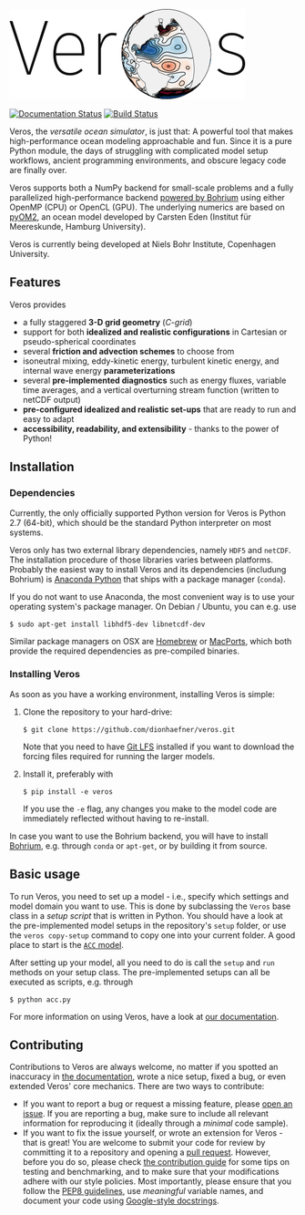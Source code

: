![Veros](doc/_images/veros-logo-400px.png?raw=true)

[![Documentation Status](https://readthedocs.org/projects/veros/badge/?version=latest)](http://veros.readthedocs.io/?badge=latest) [![Build Status](https://travis-ci.org/dionhaefner/veros.svg?branch=master)](https://travis-ci.org/dionhaefner/veros)

Veros, the *versatile ocean simulator*, is just that: A powerful tool that makes high-performance ocean modeling approachable and fun. Since it is a pure Python module, the days of struggling with complicated model setup workflows, ancient programming environments, and obscure legacy code are finally over.

Veros supports both a NumPy backend for small-scale problems and a fully parallelized high-performance backend [powered by Bohrium](https://github.com/bh107/bohrium) using either OpenMP (CPU) or OpenCL (GPU). The underlying numerics are based on [pyOM2](https://wiki.cen.uni-hamburg.de/ifm/TO/pyOM2), an ocean model developed by Carsten Eden (Institut für Meereskunde, Hamburg University).

Veros is currently being developed at Niels Bohr Institute, Copenhagen University.

## Features

Veros provides

- a fully staggered **3-D grid geometry** (*C-grid*)
- support for both **idealized and realistic configurations** in Cartesian or pseudo-spherical coordinates
- several **friction and advection schemes** to choose from
- isoneutral mixing, eddy-kinetic energy, turbulent kinetic energy, and internal wave energy **parameterizations**
- several **pre-implemented diagnostics** such as energy fluxes, variable time averages, and a vertical overturning stream function (written to netCDF output)
- **pre-configured idealized and realistic set-ups** that are ready to run and easy to adapt
- **accessibility, readability, and extensibility** - thanks to the power of Python!

## Installation

### Dependencies

Currently, the only officially supported Python version for Veros is Python 2.7 (64-bit), which should be the standard Python interpreter on most systems.

Veros only has two external library dependencies, namely `HDF5` and `netCDF`. The installation procedure of those libraries varies between platforms. Probably the easiest way to install Veros and its dependencies (includung Bohrium) is [Anaconda Python](https://www.continuum.io/downloads) that ships with a package manager (``conda``).

If you do not want to use Anaconda, the most convenient way is to use your operating system's package manager. On Debian / Ubuntu, you can e.g. use

    $ sudo apt-get install libhdf5-dev libnetcdf-dev

Similar package managers on OSX are [Homebrew](https://brew.sh/) or [MacPorts](https://www.macports.org/), which both provide the required dependencies as pre-compiled binaries.

### Installing Veros

As soon as you have a working environment, installing Veros is simple:

1. Clone the repository to your hard-drive:

       $ git clone https://github.com/dionhaefner/veros.git

   Note that you need to have [Git LFS](https://git-lfs.github.com/) installed if you want to download the forcing files required for running the larger models.

2. Install it, preferably with

       $ pip install -e veros

   If you use the `-e` flag, any changes you make to the model code are immediately reflected without having to re-install.

In case you want to use the Bohrium backend, you will have to install [Bohrium](https://github.com/bh107/bohrium), e.g. through `conda` or `apt-get`, or by building it from source.

## Basic usage

To run Veros, you need to set up a model - i.e., specify which settings and model domain you want to use. This is done by subclassing the ``Veros`` base class in a *setup script* that is written in Python. You should have a look at the pre-implemented model setups in the repository's ``setup`` folder, or use the ``veros copy-setup`` command to copy one into your current folder. A good place to start is the [``ACC`` model](https://github.com/dionhaefner/veros/blob/master/setup/acc/acc.py).

After setting up your model, all you need to do is call the ``setup`` and ``run`` methods on your setup class. The pre-implemented setups can all be executed as scripts, e.g. through

    $ python acc.py

For more information on using Veros, have a look at [our documentation](http://veros.readthedocs.io).

## Contributing

Contributions to Veros are always welcome, no matter if you spotted an inaccuracy in [the documentation](http://veros.readthedocs.io), wrote a nice setup, fixed a bug, or even extended Veros' core mechanics. There are two ways to contribute:

- If you want to report a bug or request a missing feature, please [open an issue](https://github.com/dionhaefner/veros/issues). If you are reporting a bug, make sure to include all relevant information for reproducing it (ideally through a *minimal* code sample).
- If you want to fix the issue yourself, or wrote an extension for Veros - that is great! You are welcome to submit your code for review by committing it to a repository and opening a [pull request](https://github.com/dionhaefner/veros/pulls). However, before you do so, please check [the contribution guide](http://veros.readthedocs.io/quickstart/get-started.html#enhancing-veros) for some tips on testing and benchmarking, and to make sure that your modifications adhere with our style policies. Most importantly, please ensure that you follow the [PEP8 guidelines](https://www.python.org/dev/peps/pep-0008/), use *meaningful* variable names, and document your code using [Google-style docstrings](http://sphinxcontrib-napoleon.readthedocs.io/en/latest/example_google.html).

